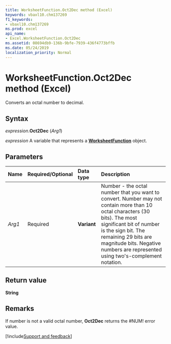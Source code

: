 ```yaml
---
title: WorksheetFunction.Oct2Dec method (Excel)
keywords: vbaxl10.chm137269
f1_keywords:
- vbaxl10.chm137269
ms.prod: excel
api_name:
- Excel.WorksheetFunction.Oct2Dec
ms.assetid: 08694db9-136b-9bfe-7939-436f4773bffb
ms.date: 05/24/2019
localization_priority: Normal
---
```



# WorksheetFunction.Oct2Dec method (Excel)

Converts an octal number to decimal.


## Syntax

_expression_.**Oct2Dec** (_Arg1_)

_expression_ A variable that represents a **[WorksheetFunction](Excel.WorksheetFunction.md)** object.


## Parameters

|Name|Required/Optional|Data type|Description|
|:-----|:-----|:-----|:-----|
| _Arg1_|Required| **Variant**|Number - the octal number that you want to convert. Number may not contain more than 10 octal characters (30 bits). The most significant bit of number is the sign bit. The remaining 29 bits are magnitude bits. Negative numbers are represented using two's-complement notation.|

## Return value

**String**


## Remarks

If number is not a valid octal number, **Oct2Dec** returns the #NUM! error value.




[!include[Support and feedback](~/includes/feedback-boilerplate.md)]